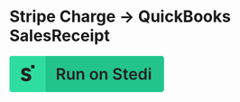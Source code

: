 # Stripe Charge → QuickBooks SalesReceipt

[![Run on Stedi](./../RunOnStedi.svg)](https://terminal.stedi.com/mappings/import?mapping=https://raw.githubusercontent.com/Stedi/mappings-examples/main/stripe-charge-to-quickbooks-salesreceipt/mapping.json&source_json=https://raw.githubusercontent.com/Stedi/mappings-examples/main/stripe-charge-to-quickbooks-salesreceipt/stripe-charge.json&target_json=https://raw.githubusercontent.com/Stedi/mappings-examples/main/stripe-charge-to-quickbooks-salesreceipt/quickbooks-salesreceipt.json)
